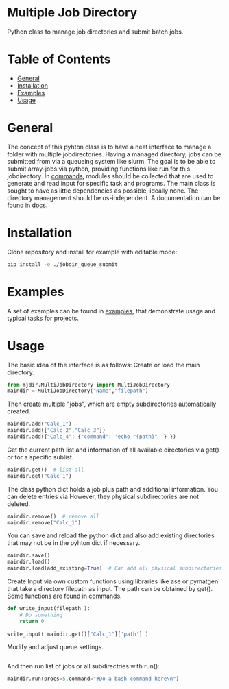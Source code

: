 # Multiple Job Directory

Python class to manage job directories and submit batch jobs.

# Table of Contents
* [General](#general)
* [Installation](#installation)
* [Examples](#examples)
* [Usage](#usage)
 

<a name="general"></a>
# General
The concept of this pyhton class is to have a neat interface to manage a folder with multiple jobdirectories.
Having a managed directory, jobs can be submitted from via a queueing system like slurm.
The goal is to be able to submit array-jobs via python, providing functions like run for this jobdirectory.
In [commands](mjdir/commands), modules should be collected that are used to generate and read input for specific task and programs.
The main class is sought to have as little dependencies as possible, ideally none.
The directory management should be os-independent. 
A documentation can be found in [docs](docs).

<a name="installation"></a>
# Installation

Clone repository and install for example with editable mode:

```bash
pip install -e ./jobdir_queue_submit
```
<a name="examples"></a>
# Examples

A set of examples can be found in [examples](examples), that demonstrate usage and typical tasks for projects.

<a name="usage"></a>
# Usage

The basic idea of the interface is as follows: Create or load the main directory.

```python
from mjdir.MultiJobDirectory import MultiJobDirectory
maindir = MultiJobDirectory("Name","filepath")
```
Then create multiple "jobs", which are empty subdirectories automatically created.

```python
maindir.add("Calc_1")
maindir.add(["Calc_2","Calc_3"])
maindir.add({"Calc_4": {"command": 'echo "{path}" '} })
```
Get the current path list and information of all available directories via get() or for a specific sublist.

```python
maindir.get()  # list all
maindir.get("Calc_1")
```
The class python dict holds a job plus path and additional information. You can delete entries via
However, they physical subdirectories are not deleted.

```python
maindir.remove()  # remove all
maindir.remove("Calc_1")
```
You can save and reload the python dict and also add existing directories that may not be in the pyhton dict if necessary.

```python
maindir.save() 
maindir.load()
maindir.load(add_existing=True)  # Can add all physical subdirectories without information
```
Create Input via own custom functions using libraries like ase or pymatgen that take a directory filepath as input.
The path can be obtained by get(). Some functions are found in [commands](mjdir/commands).

```python
def write_input(filepath ):
    # Do something
    return 0
	
write_input( maindir.get()["Calc_1"]['path'] )
```
Modify and adjust queue settings. 
```python

```

And then run list of jobs or all subdirectries with run():

```python
maindir.run(procs=5,command="#Do a bash command here\n")
```
